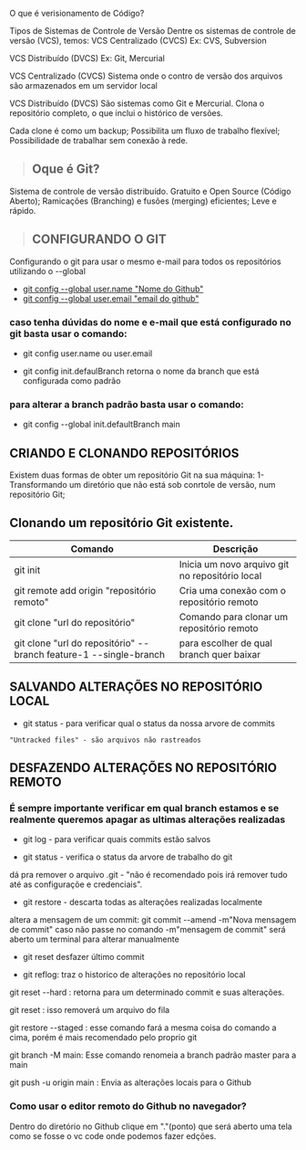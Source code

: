 O que é verisionamento de Código?

Tipos de Sistemas de Controle de Versão
Dentre os sistemas de controle de versão (VCS), temos:
VCS Centralizado (CVCS)
Ex: CVS, Subversion

VCS Distribuído (DVCS)
Ex: Git, Mercurial


VCS Centralizado (CVCS)
Sistema onde o contro de versão dos arquivos são armazenados em um servidor local

VCS Distribuído (DVCS)
São sistemas como Git e Mercurial.
Clona o repositório completo, o que inclui o histórico de versões.

Cada clone é como um backup;
Possibilita um fluxo de trabalho flexível;
Possibilidade de trabalhar sem conexão à rede.

> ## Oque é Git?
Sistema de controle de versão distribuído.
Gratuito e Open Source (Código Aberto);
Ramicações (Branching) e fusões (merging) eficientes;
Leve e rápido.

> ## CONFIGURANDO O GIT
Configurando o git para usar o mesmo e-mail para todos os repositórios utilizando o --global
- [git config --global user.name "Nome do Github"](https://git-scm.com/docs/git-config)
- [git config --global user.email "email do github"](https://git-scm.com/docs/git-config)


### caso tenha dúvidas do nome e e-mail que está configurado no git basta usar o comando:
- git config user.name ou user.email

- git config init.defaulBranch
retorna o nome da branch que está configurada como padrão


### para alterar a branch padrão basta usar o comando:
- git config --global init.defaultBranch main


## CRIANDO E CLONANDO REPOSITÓRIOS
Existem duas formas de obter um repositório Git na sua máquina:
1-Transformando um diretório que não está sob conrtole de versão, num
repositório Git;

## Clonando um repositório Git existente.
| Comando | Descrição |
|----------|----------|
| git init | Inicia um novo arquivo git no repositório local |
| git remote add origin "repositório remoto" | Cria uma conexão com o repositório remoto |
| git clone "url do repositório" | Comando para clonar um repositório remoto |
| git clone "url do repositório" --branch feature-1 --single-branch | para escolher de qual branch quer baixar |

## SALVANDO ALTERAÇÕES NO REPOSITÓRIO LOCAL
- git status - para verificar qual o status da nossa arvore de commits
```
"Untracked files" - são arquivos não rastreados
```

## DESFAZENDO ALTERAÇÕES NO REPOSITÓRIO REMOTO

### É sempre importante verificar em qual branch estamos e se realmente queremos apagar as ultimas alterações realizadas
- git log - para verificar quais commits estão salvos

- git status - verifica o status da arvore de trabalho do git

dá pra remover o arquivo .git - "não é recomendado pois irá remover tudo até as configuraçõe e credenciais".


- git restore - descarta todas as alterações realizadas localmente

altera a mensagem de um commit: git commit --amend -m"Nova mensagem de commit"
caso não passe no comando -m"mensagem de commit" será aberto um terminal para alterar manualmente

- git reset desfazer último commit 

- git reflog: traz o historico de alterações no repositório local

git reset --hard <hash do commit>: retorna para um determinado commit e suas alterações.

git reset <nome do arquivo>: isso removerá um arquivo do fila

git restore --staged <nome do arquivo>: esse comando fará a mesma coisa do comando a cima,
porém é mais recomendado pelo proprio git

git branch -M main: Esse comando renomeia a branch padrão master para a main


git push -u origin main : Envia as alterações locais para o Github


### Como usar o editor remoto do Github no navegador?

Dentro do diretório no Github clique em "."(ponto) que será aberto uma tela como se fosse o vc code onde podemos 
fazer edções.